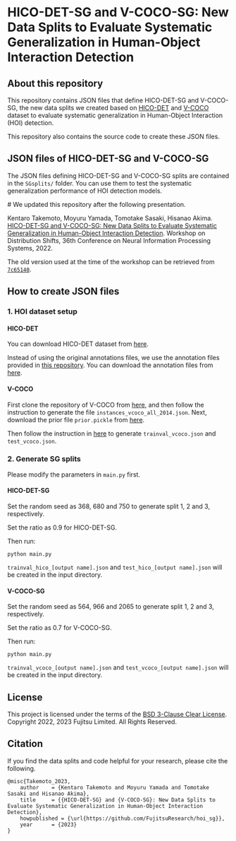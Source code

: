# HICO-DET-SG and V-COCO-SG: New Data Splits to Evaluate Systematic Generalization in Human-Object Interaction Detection
## About this repository
This repository contains JSON files that define HICO-DET-SG and V-COCO-SG, the new data splits we created based on [HICO-DET](http://www-personal.umich.edu/~ywchao/hico/) and [V-COCO](https://github.com/s-gupta/v-coco) dataset to evaluate systematic generalization in Human-Object Interaction (HOI) detection.

This repository also contains the source code to create these JSON files.

## JSON files of HICO-DET-SG and V-COCO-SG
The JSON files defining HICO-DET-SG and V-COCO-SG splits are contained in the `SGsplits/` folder.
You can use them to test the systematic generalization performance of HOI detection models.  


\# We updated this repository after the following presentation. 

Kentaro Takemoto, Moyuru Yamada, Tomotake Sasaki, Hisanao Akima. 
[HICO-DET-SG and V-COCO-SG: New Data Splits to Evaluate Systematic Generalization in Human-Object Interaction Detection](https://openreview.net/forum?id=1Ketalw43B). 
Workshop on Distribution Shifts, 36th Conference on Neural Information Processing Systems, 2022. 

The old version used at the time of the workshop can be retrieved from [`7c65140`](https://github.com/FujitsuResearch/hoi_sg/tree/7c651401bb276cee4719eb4dec07d3ab19f4bda0).  



## How to create JSON files
### 1. HOI dataset setup
#### HICO-DET
You can download HICO-DET dataset from [here](https://drive.google.com/open?id=1QZcJmGVlF9f4h-XLWe9Gkmnmj2z1gSnk). 

Instead of using the original annotations files, we use the annotation files provided in [this repository](https://github.com/YueLiao/PPDM). You can download the annotation files from [here](https://drive.google.com/open?id=1WI-gsNLS-t0Kh8TVki1wXqc3y2Ow1f2R). 

#### V-COCO
First clone the repository of V-COCO from [here](https://github.com/s-gupta/v-coco), and then follow the instruction to generate the file `instances_vcoco_all_2014.json`. Next, download the prior file `prior.pickle` from [here](https://drive.google.com/drive/folders/10uuzvMUCVVv95-xAZg5KS94QXm7QXZW4).

Then follow the instruction in [here](https://github.com/hitachi-rd-cv/qpic) to generate `trainval_vcoco.json` and `test_vcoco.json`.


### 2. Generate SG splits
Please modify the parameters in `main.py` first.

#### HICO-DET-SG
Set the random seed as 368, 680 and 750 to generate split 1, 2 and 3, respectively.

Set the ratio as 0.9 for HICO-DET-SG.

Then run:
```shell
python main.py
```
`trainval_hico_[output name].json` and `test_hico_[output name].json` will be created in the input directory.

#### V-COCO-SG
Set the random seed as 564, 966 and 2065 to generate split 1, 2 and 3, respectively.

Set the ratio as 0.7 for V-COCO-SG.

Then run:
```shell
python main.py
```
`trainval_vcoco_[output name].json` and `test_vcoco_[output name].json` will be created in the input directory.


## License
This project is licensed under the terms of the [BSD 3-Clause Clear License](https://spdx.org/licenses/BSD-3-Clause-Clear.html).
Copyright 2022, 2023 Fujitsu Limited. All Rights Reserved.

## Citation

If you find the data splits and code helpful for your research, please cite the following.
```
@misc{Takemoto_2023,
    author    = {Kentaro Takemoto and Moyuru Yamada and Tomotake Sasaki and Hisanao Akima},
    title     = {{HICO-DET-SG} and {V-COCO-SG}: New Data Splits to Evaluate Systematic Generalization in Human-Object Interaction Detection},
    howpublished = {\url{https://github.com/FujitsuResearch/hoi_sg}},
    year      = {2023}
}
```